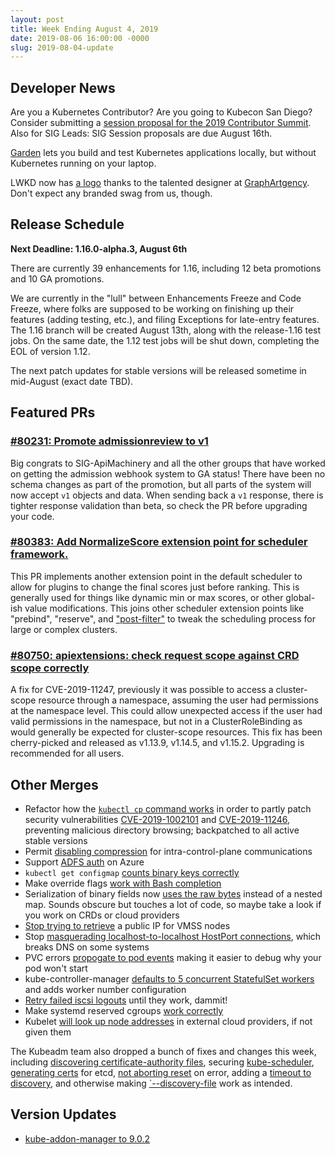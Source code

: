 ```yaml
---
layout: post
title: Week Ending August 4, 2019
date: 2019-08-06 16:00:00 -0000
slug: 2019-08-04-update
---
```


## Developer News

Are you a Kubernetes Contributor?  Are you going to Kubecon San Diego?  Consider submitting
a [session proposal for the 2019 Contributor Summit](https://forms.gle/L9a1FMrXspVuJCUs7).  Also for SIG Leads: SIG Session proposals are due August 16th.

[Garden](https://github.com/garden-io/garden) lets you build and test Kubernetes applications locally,
but without Kubernetes running on your laptop.

LWKD now has [a logo](http://lwkd.info/images/logo.png) thanks to the talented designer at [GraphArtgency](https://www.graphartgency.com/).  Don't expect any branded swag from us, though.

## Release Schedule

**Next Deadline: 1.16.0-alpha.3, August 6th**

There are currently 39 enhancements for 1.16, including 12 beta promotions and 10 GA promotions.

We are currently in the "lull" between Enhancements Freeze and Code Freeze, where folks are supposed to be working on finishing up their features (adding testing, etc.), and filing Exceptions for late-entry features.  The 1.16 branch will be created August 13th, along with the release-1.16 test jobs.  On the same date, the 1.12 test jobs will be shut down, completing the EOL of version 1.12.

The next patch updates for stable versions will be released sometime in mid-August (exact date TBD).

## Featured PRs

### [#80231: Promote admissionreview to v1](https://github.com/kubernetes/kubernetes/pull/80231)

Big congrats to SIG-ApiMachinery and all the other groups that have worked on getting the admission webhook system to GA status! There have been no schema changes as part of the promotion, but all parts of the system will now accept `v1` objects and data. When sending back a `v1` response, there is tighter response validation than beta, so check the PR before upgrading your code.

### [#80383: Add NormalizeScore extension point for scheduler framework.](https://github.com/kubernetes/kubernetes/pull/80383)

This PR implements another extension point in the default scheduler to allow for plugins to change the final scores just before ranking. This is generally used for things like dynamic min or max scores, or other global-ish value modifications. This joins other scheduler extension points like "prebind", "reserve", and ["post-filter"](https://github.com/kubernetes/kubernetes/pull/78097) to tweak the scheduling process for large or complex clusters.

### [#80750: apiextensions: check request scope against CRD scope correctly](https://github.com/kubernetes/kubernetes/pull/80750)

A fix for CVE-2019-11247, previously it was possible to access a cluster-scope resource through a namespace, assuming the user had permissions at the namespace level. This could allow unexpected access if the user had valid permissions in the namespace, but not in a ClusterRoleBinding as would generally be expected for cluster-scope resources. This fix has been cherry-picked and released as v1.13.9, v1.14.5, and v1.15.2. Upgrading is recommended for all users.

## Other Merges

* Refactor how the [`kubectl cp` command works](https://github.com/kubernetes/kubernetes/pull/80436) in order to partly patch security vulnerabilities [CVE-2019-1002101](https://nvd.nist.gov/vuln/detail/CVE-2019-1002101) and [CVE-2019-11246](https://access.redhat.com/security/cve/cve-2019-11246), preventing malicious directory browsing;  backpatched to all active stable versions
* Permit [disabling compression](https://github.com/kubernetes/kubernetes/pull/80919) for intra-control-plane communications
* Support [ADFS auth](https://github.com/kubernetes/kubernetes/pull/80841) on Azure
* `kubectl get configmap` [counts binary keys correctly](https://github.com/kubernetes/kubernetes/pull/80827)
* Make override flags [work with Bash completion](https://github.com/kubernetes/kubernetes/pull/80802)
* Serialization of binary fields now [uses the raw bytes](https://github.com/kubernetes/kubernetes/pull/80730) instead of a nested map.  Sounds obscure but touches a lot of code, so maybe take a look if you work on CRDs or cloud providers
* [Stop trying to retrieve](https://github.com/kubernetes/kubernetes/pull/80703) a public IP for VMSS nodes
* Stop [masquerading localhost-to-localhost HostPort connections](https://github.com/kubernetes/kubernetes/pull/80591), which breaks DNS on some systems
* PVC errors [propogate to pod events](https://github.com/kubernetes/kubernetes/pull/80369) making it easier to debug why your pod won't start
* kube-controller-manager [defaults to 5 concurrent StatefulSet workers](https://github.com/kubernetes/kubernetes/pull/79169) and adds worker number configuration
* [Retry failed iscsi logouts](https://github.com/kubernetes/kubernetes/pull/78941) until they work, dammit!
* Make systemd reserved cgroups [work correctly](https://github.com/kubernetes/kubernetes/pull/78793)
* Kubelet [will look up node addresses](https://github.com/kubernetes/kubernetes/pull/75229) in external cloud providers, if not given them

The Kubeadm team also dropped a bunch of fixes and changes this week, including [discovering certificate-authority files](https://github.com/kubernetes/kubernetes/pull/80966), securing [kube-scheduler](https://github.com/kubernetes/kubernetes/pull/80951), [generating certs](https://github.com/kubernetes/kubernetes/pull/80867) for etcd, [not aborting reset](https://github.com/kubernetes/kubernetes/pull/80862) on error, adding a [timeout to discovery](https://github.com/kubernetes/kubernetes/pull/80804), and otherwise making [`--discovery-file](https://github.com/kubernetes/kubernetes/pull/80675) work as intended.

## Version Updates

* [kube-addon-manager to 9.0.2](https://github.com/kubernetes/kubernetes/pull/80861)
